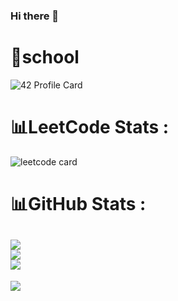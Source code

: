 ### Hi there 👋

<!--
**Mounadi05/Mounadi05** is a ✨ _special_ ✨ repository because its `README.md` (this file) appears on your GitHub profile.

Here are some ideas to get you started:

- 🔭 I’m currently working on ...
- 🌱 I’m currently learning ...
- 👯 I’m looking to collaborate on ...
- 🤔 I’m looking for help with ...
- 💬 Ask me about ...
- 📫 How to reach me: ...
- 😄 Pronouns: ...
- ⚡ Fun fact: ...
-->
# 🏫school

![42 Profile Card](https://badge.mediaplus.ma/greenbinary/amounadi)
 # 📊LeetCode Stats :
![leetcode card](https://stats-cards-4b1n8mmbp-hxx2.vercel.app/api/leetcode/?username=Mounadi05)

 # 📊GitHub Stats :
![](https://github-readme-stats.vercel.app/api?username=Mounadi05&theme=dark&hide_border=true&include_all_commits=true&count_private=true)<br/>
![](https://github-readme-streak-stats.herokuapp.com/?user=Mounadi05&theme=dark&hide_border=true)<br/>
![](https://github-readme-stats.vercel.app/api/top-langs/?username=Mounadi05&theme=dark&hide_border=true&include_all_commits=true&count_private=true&layout=compact&hide=php,html,javascript,css,scss,dart)
---
![](https://komarev.com/ghpvc/?username=Mounadi05&label=Visitors+Count&color=brightgreen) 

